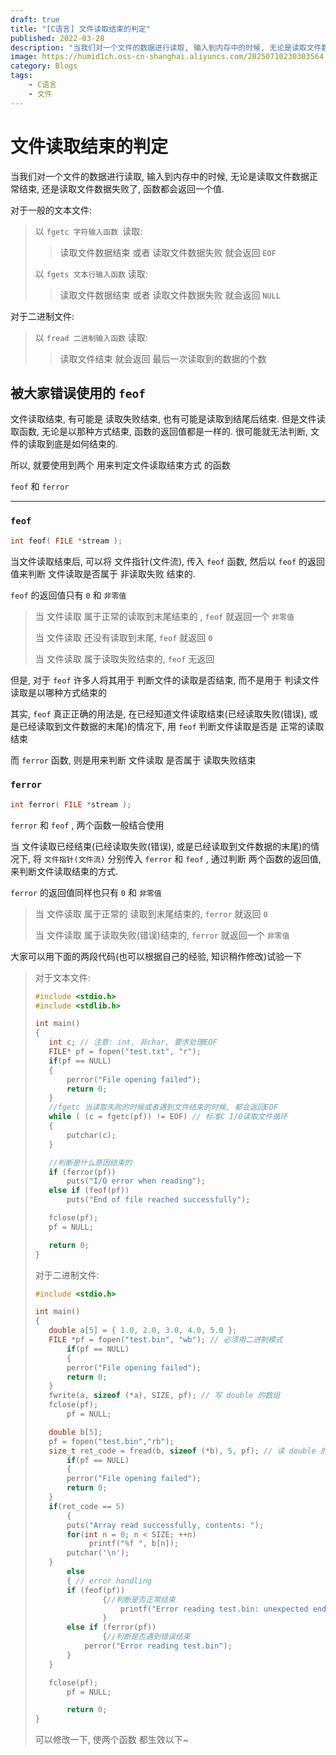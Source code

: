 ```yaml
---
draft: true
title: "[C语言] 文件读取结束的判定"
published: 2022-03-28
description: "当我们对一个文件的数据进行读取, 输入到内存中的时候, 无论是读取文件数据正常结束, 还是读取文件数据失败了, 函数都会返回一个值"
image: https://humid1ch.oss-cn-shanghai.aliyuncs.com/20250710230303564.webp
category: Blogs
tags:
    - C语言
    - 文件
---
```


# 文件读取结束的判定

当我们对一个文件的数据进行读取, 输入到内存中的时候, 无论是读取文件数据正常结束, 还是读取文件数据失败了, 函数都会返回一个值.

对于一般的文本文件:

>  以 `fgetc 字符输入函数 `读取:
>
> > 读取文件数据结束 或者 读取文件数据失败 就会返回 `EOF`
>
>  以 `fgets 文本行输入函数` 读取:
>
> > 读取文件数据结束 或者 读取文件数据失败 就会返回 `NULL`

对于二进制文件:

> 以 `fread 二进制输入函数` 读取:
>
> > 读取文件结束 就会返回 最后一次读取到的数据的个数

##  被大家错误使用的 `feof`

文件读取结束, 有可能是 读取失败结束,  也有可能是读取到结尾后结束. 但是文件读取函数, 无论是以那种方式结束, 函数的返回值都是一样的. 很可能就无法判断, 文件的读取到底是如何结束的.

所以, 就要使用到两个 用来判定文件读取结束方式 的函数

`feof` 和 `ferror`

---



### `feof`

```c
int feof( FILE *stream );
```

当文件读取结束后, 可以将 文件指针(文件流), 传入 `feof` 函数, 然后以 `feof` 的返回值来判断 文件读取是否属于 非读取失败 结束的.

 `feof` 的返回值只有 `0` 和 `非零值`

> 当 文件读取 属于正常的读取到末尾结束的 , `feof` 就返回一个 `非零值`
>
> 当 文件读取 还没有读取到末尾,  `feof` 就返回 `0`
>
> 当 文件读取 属于读取失败结束的,  `feof` 无返回

但是, 对于 `feof` 许多人将其用于 判断文件的读取是否结束, 而不是用于 判读文件读取是以哪种方式结束的

其实, `feof` 真正正确的用法是,  在已经知道文件读取结束(已经读取失败(错误), 或是已经读取到文件数据的末尾)的情况下, 用 `feof` 判断文件读取是否是 正常的读取结束

而 `ferror` 函数, 则是用来判断 文件读取 是否属于 读取失败结束

### `ferror`

```c
int ferror( FILE *stream );
```

`ferror` 和 `feof` , 两个函数一般结合使用

当 文件读取已经结束(已经读取失败(错误), 或是已经读取到文件数据的末尾)的情况下, 将 `文件指针(文件流)` 分别传入 `ferror` 和 `feof` , 通过判断 两个函数的返回值, 来判断文件读取结束的方式.

`ferror` 的返回值同样也只有 `0` 和 `非零值`

> 当 文件读取 属于正常的 读取到末尾结束的,  `ferror` 就返回 `0`
>
> 当 文件读取 属于读取失败(错误)结束的,  `ferror` 就返回一个 `非零值`



大家可以用下面的两段代码(也可以根据自己的经验, 知识稍作修改)试验一下

>对于文本文件:
>
>```c
>#include <stdio.h>
>#include <stdlib.h>
>
>int main()
>{
>    int c; // 注意: int, 非char, 要求处理EOF
>    FILE* pf = fopen("test.txt", "r");
>    if(pf == NULL)
>    {
>        perror("File opening failed");
>        return 0;
>    }
>    //fgetc 当读取失败的时候或者遇到文件结束的时候, 都会返回EOF
>    while ( (c = fgetc(pf)) != EOF) // 标准C I/O读取文件循环
>    {
>        putchar(c);
>    }
>
>    //判断是什么原因结束的
>    if (ferror(pf))
>        puts("I/O error when reading");
>    else if (feof(pf))
>        puts("End of file reached successfully");
>
>    fclose(pf);
>    pf = NULL;
>
>    return 0;
>}
>```
>
>对于二进制文件:
>
>```c
>#include <stdio.h>
>
>int main()
>{
>    double a[5] = { 1.0, 2.0, 3.0, 4.0, 5.0 };
>    FILE *pf = fopen("test.bin", "wb"); // 必须用二进制模式
>        if(pf == NULL)
>        {
>        perror("File opening failed");
>        return 0;
>    }
>    fwrite(a, sizeof (*a), SIZE, pf); // 写 double 的数组
>    fclose(pf);
>        pf = NULL;
>
>    double b[5];
>    pf = fopen("test.bin","rb");
>    size_t ret_code = fread(b, sizeof (*b), 5, pf); // 读 double 的数组
>        if(pf == NULL)
>        {
>        perror("File opening failed");
>        return 0;
>    }
>    if(ret_code == 5)
>        {
>        puts("Array read successfully, contents: ");
>        for(int n = 0; n < SIZE; ++n)
>             printf("%f ", b[n]);
>        putchar('\n');
>    }
>        else
>        { // error handling
>        if (feof(pf))
>                {//判断是否正常结束
>                    printf("Error reading test.bin: unexpected end of file\n");
>                }
>        else if (ferror(pf))
>                {//判断是否遇到错误结束
>            perror("Error reading test.bin");
>        }
>    }
>
>    fclose(pf);
>        pf = NULL;
>
>        return 0;
>}
>```
>
>可以修改一下, 使两个函数 都生效以下~
